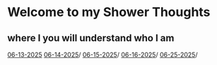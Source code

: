# Welcome to my Shower Thoughts
## where I you will understand who I am

[06-13-2025](06-13-2025.md)
[06-14-2025](06-14-2025.md)/
[06-15-2025](06-15-2025.md)/
[06-16-2025](06-16-2025.md)/
[06-25-2025](06-25-2025.md)/
